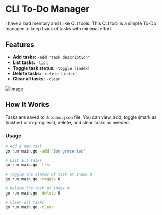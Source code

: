 
# CLI To-Do Manager

I have a bad memory and I like CLI tools. This CLI tool is a simple To-Do manager to keep track of tasks with minimal effort.

## Features
- **Add tasks:** `-add "task description"`
- **List tasks:** `-list`
- **Toggle task status:** `-toggle [index]`
- **Delete tasks:** `-delete [index]`
- **Clear all tasks:** `-clear`

![image](https://github.com/user-attachments/assets/537b052a-99c0-4cb3-af49-aa8292bf8ded)

## How It Works
Tasks are saved to a `todos.json` file. You can view, add, toggle (mark as finished or in-progress), delete, and clear tasks as needed.

### Usage

```bash
# Add a new task
go run main.go -add "Buy groceries"

# List all tasks
go run main.go -list

# Toggle the status of task at index 0
go run main.go -toggle 0

# Delete the task at index 0
go run main.go -delete 0

# Clear all tasks
go run main.go -clear
